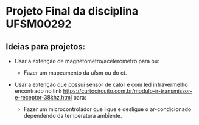# Projeto Final da disciplina UFSM00292

## Ideias para projetos:

- Usar a extenção de magnetometro/acelerometro para ou:
  - Fazer um mapeamento da ufsm ou do ct.

- Usar a extenção que possui sensor de calor e com led infravermelho encontrado no link <https://curtocircuito.com.br/modulo-ir-transmissor-e-receptor-38khz.html> para:
  - Fazer um microcontrolador que ligue e desligue o ar-condicionado dependendo da temperatura ambiente.
